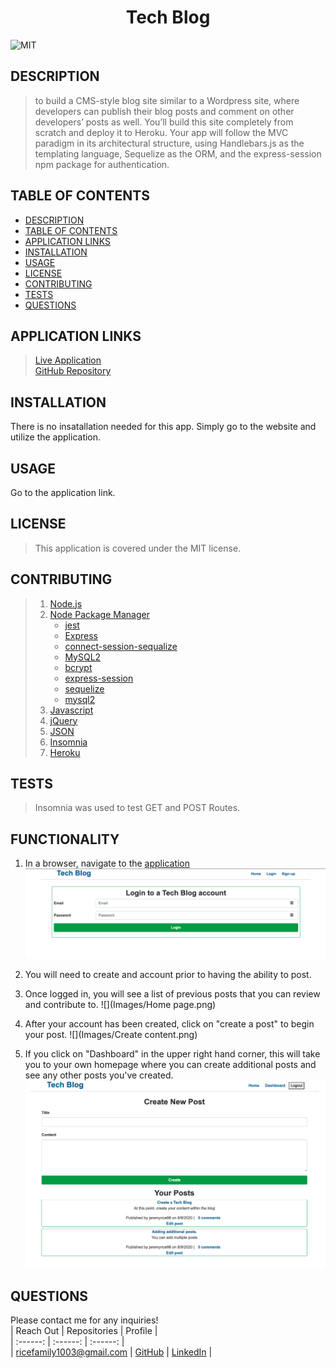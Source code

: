 
# <div align="center">**Tech Blog**</div>   
![MIT](https://img.shields.io/badge/License-MIT-blue.svg)  
  
## **DESCRIPTION**   
> to build a CMS-style blog site similar to a Wordpress site, where developers can publish their blog posts and comment on other developers’ posts as well. You’ll build this site completely from scratch and deploy it to Heroku. Your app will follow the MVC paradigm in its architectural structure, using Handlebars.js as the templating language, Sequelize as the ORM, and the express-session npm package for authentication.  
  
## **TABLE OF CONTENTS**  
* [DESCRIPTION](#DESCRIPTION)  
* [TABLE OF CONTENTS](#TABLE-OF-CONTENTS)  
* [APPLICATION LINKS](#APPLICATION-LINKS) 
* [INSTALLATION](#INSTALLATION)  
* [USAGE](#USAGE)  
* [LICENSE](#LICENSE)  
* [CONTRIBUTING](#CONTRIBUTING)  
* [TESTS](#TESTS)  
* [QUESTIONS](#QUESTIONS)  
  
## **APPLICATION LINKS**   
> [Live Application](https://fast-refuge-72056.herokuapp.com/)  
> [GitHub Repository](https://github.com/jeremyrice98/tech-blog)  
  
## **INSTALLATION**   
There is no insatallation needed for this app.  Simply go to the website and utilize the application.  
  
## **USAGE**  
Go to the application link.  
  
## **LICENSE**  
> This application is covered under the MIT license.
  
## **CONTRIBUTING**  
> 1. [Node.js](https://nodejs.org/en/)
> 2. [Node Package Manager](https://www.npmjs.com/)
>     - [jest](https://www.npmjs.com/package/jest)
>     - [Express](https://www.npmjs.com/package/express)
>     - [connect-session-sequalize](https://www.npmjs.com/package/connect-session-sequelize)
>     - [MySQL2](https://www.npmjs.com/package/mysql2)
>     - [bcrypt](https://www.npmjs.com/package/bcrypt)
>     - [express-session](https://www.npmjs.com/package/express-session)
>     - [sequelize](https://www.npmjs.com/package/sequelize)
>     - [mysql2](https://www.npmjs.com/package/mysql2)
> 3. [Javascript](https://developer.mozilla.org/en-US/docs/Web/JavaScript)
> 4. [jQuery](https://jquery.com/)
> 5. [JSON](https://www.json.org/json-en.html)
> 6. [Insomnia](https://support.insomnia.rest/article/11-getting-started)
> 7. [Heroku](https://dashboard.heroku.com/apps)
  
## **TESTS**  
> Insomnia was used to test GET and POST Routes.     

##  **FUNCTIONALITY**

1. In a browser, navigate to the [application](https://fast-refuge-72056.herokuapp.com/)
![](Images/Login.png)

2. You will need to create and account prior to having the ability to post.  

3. Once logged in, you will see a list of previous posts that you can review and contribute to. 
![](Images/Home page.png)

4. After your account has been created, click on "create a post" to begin your post.
![](Images/Create content.png)

5. If you click on "Dashboard" in the upper right hand corner, this will take you to your own homepage where you can create additional posts and see any other posts you've created.
![](images/Dashboard.png)


  
## **QUESTIONS**  
Please contact me for any inquiries!  
| Reach Out | Repositories | Profile |  
| :------: | :------: |  :------: |  
| <ricefamily1003@gmail.com> | [GitHub](https://github.com/jeremyrice98?tab=repositories) |  [LinkedIn](https://www.linkedin.com/in/jeremy-rice-99055113/) |   